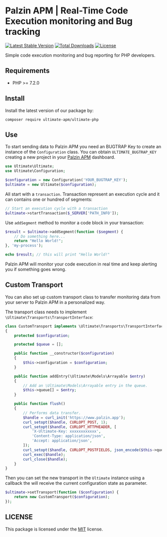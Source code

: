 # Palzin APM | Real-Time Code Execution monitoring and Bug tracking

[![Latest Stable Version](http://poser.pugx.org/ultimate-apm/ultimate-php/v)](https://packagist.org/packages/ultimate-apm/ultimate-php) [![Total Downloads](http://poser.pugx.org/ultimate-apm/ultimate-php/downloads)](https://packagist.org/packages/ultimate-apm/ultimate-php)  [![License](http://poser.pugx.org/ultimate-apm/ultimate-php/license)](https://packagist.org/packages/ultimate-apm/ultimate-php)

Simple code execution monitoring and bug reporting for PHP developers.

## Requirements

- PHP >= 7.2.0

## Install

Install the latest version of our package by:

```shell
composer require ultimate-apm/ultimate-php
```

## Use

To start sending data to Palzin APM you need an BUGTRAP Key to create an instance of the `Configuration` class.
You can obtain `ULTIMATE_BUGTRAP_KEY` creating a new project in your [Palzin APM](https://www.palzin.app) dashboard.

```php
use Ultimate\Ultimate;
use Ultimate\Configuration;

$configuration = new Configuration('YOUR_BUGTRAP_KEY');
$ultimate = new Ultimate($configuration);
```

All start with a `transaction`. Transaction represent an execution cycle and it can contains one or hundred of segments:

```php
// Start an execution cycle with a transaction
$ultimate->startTransaction($_SERVER['PATH_INFO']);
```

Use `addSegment` method to monitor a code block in your transaction:

```php
$result = $ultimate->addSegment(function ($segment) {
    // Do something here...
	return "Hello World!";
}, 'my-process');

echo $result; // this will print "Hello World!"
```

Palzin APM will monitor your code execution in real time and keep alerting you if something goes wrong.

## Custom Transport
You can also set up custom transport class to transfer monitoring data from your server to Palzin APM
in a personalized way.

The transport class needs to implement `\Ultimate\Transports\TransportInterface`:

```php
class CustomTransport implements \Ultimate\Transports\TransportInterface
{
    protected $configuration;

    protected $queue = [];

    public function __constructor($configuration)
    {
        $this->configuration = $configuration;
    }

    public function addEntry(\Ultimate\Models\Arrayable $entry)
    {
        // Add an \Ultimate\Models\Arrayable entry in the queue.
        $this->queue[] = $entry;
    }

    public function flush()
    {
        // Performs data transfer.
        $handle = curl_init('https://www.palzin.app');
        curl_setopt($handle, CURLOPT_POST, 1);
        curl_setopt($handle, CURLOPT_HTTPHEADER, [
            'X-Ultimate-Key: xxxxxxxxxxxx',
            'Content-Type: application/json',
            'Accept: application/json',
        ]);
        curl_setopt($handle, CURLOPT_POSTFIELDS, json_encode($this->queue));
        curl_exec($handle);
        curl_close($handle);
    }
}
```

Then you can set the new transport in the `Ultimate` instance
using a callback the will receive the current configuration state as parameter.

```php
$ultimate->setTransport(function ($configuration) {
    return new CustomTransport($configuration);
});
```

## LICENSE

This package is licensed under the [MIT](LICENSE) license.
